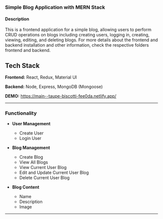 ### Simple Blog Application with MERN Stack

#### Description
This is a frontend application for a simple blog, allowing users to perform CRUD operations on blogs including creating users, logging in, creating, viewing, editing, and deleting blogs. For more details about the frontend and backend installation and other information, check the respective folders frontend and backend.

## Tech Stack

**Frontend:** React, Redux, Material UI

**Backend:** Node, Express, MongoDB (Mongoose)

**DEMO:** https://main--taupe-biscotti-fee0da.netlify.app/

---

### Functionality

- **User Management**
  - Create User
  - Login User

- **Blog Management**
  - Create Blog
  - View All Blogs
  - View Current User Blog
  - Edit and Update Current User Blog
  - Delete Current User Blog

- **Blog Content**
  - Name
  - Description
  - Image

---